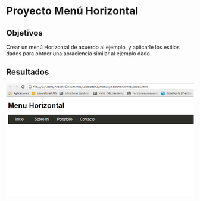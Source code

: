 
# Proyecto Menú Horizontal

## Objetivos

 Crear un menú Horizontal de acuerdo al ejemplo, y aplicarle los estilos dados para obtner una apraciencia similar al ejemplo dado.

## Resultados

 ![Proyecto Menú Horizontal](assets/imgs/resultados.PNG "Proyecto Menú Horizontal")